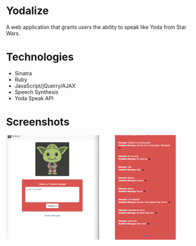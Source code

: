 # Yodalize
A web application that grants users the ability to speak like Yoda from Star Wars.

# Technologies 
* Sinatra
* Ruby
* JavaScript/jQuerry/AJAX
* Speech Synthesis
* Yoda Speak API

# Screenshots
![alt tag](yodalize.png)
